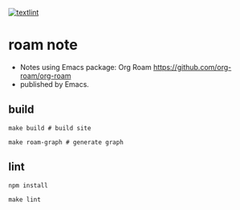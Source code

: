 [![textlint](https://github.com/kijimaD/roam/actions/workflows/lint.yml/badge.svg)](https://github.com/kijimaD/roam/actions/workflows/lint.yml)
# roam note

- Notes using Emacs package: Org Roam https://github.com/org-roam/org-roam
- published by Emacs.

## build
```
make build # build site

make roam-graph # generate graph
```

## lint
```shell
npm install

make lint
```
